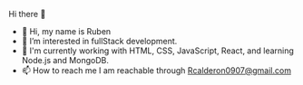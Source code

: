 Hi there 👋
- 👋 Hi, my name is Ruben
- 👀 I’m interested in fullStack development.
- 🌱 I'm currently working with HTML, CSS, JavaScript, React, and learning Node.js and MongoDB.
- 📫 How to reach me I am reachable through Rcalderon0907@gmail.com
